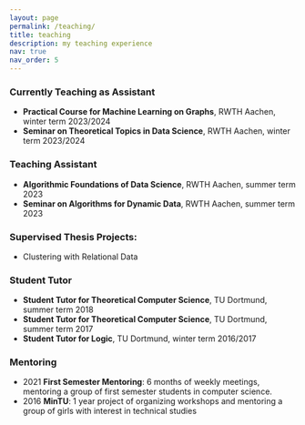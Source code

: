 ```yaml
---
layout: page
permalink: /teaching/
title: teaching
description: my teaching experience
nav: true
nav_order: 5
---
```


### Currently Teaching as Assistant
- **Practical Course for Machine Learning on Graphs**, RWTH Aachen, winter term 2023/2024 
- **Seminar on Theoretical Topics in Data Science**, RWTH Aachen, winter term 2023/2024 


### Teaching Assistant
- **Algorithmic Foundations of Data Science**, RWTH Aachen, summer term 2023
- **Seminar on Algorithms for Dynamic Data**, RWTH Aachen, summer term 2023

### Supervised Thesis Projects:
- Clustering with Relational Data

### Student Tutor
- **Student Tutor for Theoretical Computer Science**, TU Dortmund, summer term 2018 
- **Student Tutor for Theoretical Computer Science**, TU Dortmund, summer term 2017
- **Student Tutor for Logic**, TU Dortmund, winter term 2016/2017  

### Mentoring
* 2021 **First Semester Mentoring**:
    6 months of weekly meetings, mentoring a group of first semester students in computer science.
* 2016 **MinTU**:
    1 year project of organizing workshops and mentoring a group of girls with interest in technical studies
